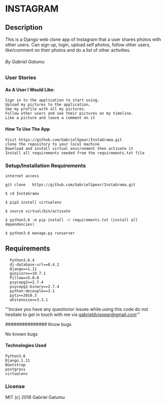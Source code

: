 # INSTAGRAM

##  Description

This is a Django web clone app of Instagram that a user shares photos with other users. Can sign up, login, upload self photos, follow other users, like/comment on their photos and do a list of other activities.

######  By Gabriel Gatumu


### User Stories

####  As A User I Would Like:

    Sign in to the application to start using.
    Upload my pictures to the application.
    See my profile with all my pictures.
    Follow other users and see their pictures on my timeline.
    Like a picture and leave a comment on it


####  How To Use The App

    Visit https://github.com/GabrielSpear/InstaGrama.git
    clone the repository to your local machine
    Download and install virtual environment then activate it
    Install all requirements needed from the requirements.txt file


### Setup/Installation Requirements

    internet access

    git clone   https://github.com/GabrielSpear/InstaGrama.git

    $ cd InstaGrama

    $ pip3 install virtualenv

    $ source virtual/bin/activate

    $ python3.6 -m pip install -r requirements.txt (install all dependencies)

    $ python3.6 manage.py runserver


##  Requirements

      Python3.6.4
      dj-database-url==0.4.2
      Django==1.11
      gunicorn==19.7.1
      Pillow==5.0.0
      psycopg2==2.7.4
      psycopg2-binary==2.7.4
      python-decouple==3.1
      pytz==2018.3
      whitenoise==3.3.1

"'Incase you have any questionor issues while using this code do not hesitate to get in touch with me via gabrieldvjspear@gmail.com'"


############### Know bugs

No known bugs

####  Technologies Used

    Python3.6
    Django.1.11
    Bootstrap
    postgress
    virtualenv

### License

MIT (c) 2018 Gabriel Gatumu
